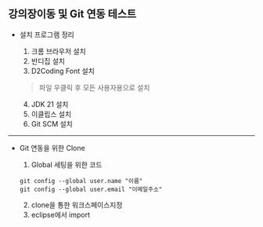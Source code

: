 ## 강의장이동 및 Git 연동 테스트
- 설치 프로그램 정리
    1. 크롬 브라우저 설치 
    2. 반디집 설치
    3. D2Coding Font 설치
    
    
    > 파일 우클릭 후 모든 사용자용으로 설치
    


    4. JDK 21 설치
    5. 이클립스 설치
    6. Git SCM 설치

---
- Git 연동을 위한 Clone
    <br>
    1. Global 세팅을 위한 코드

    ```
    git config --global user.name "이름"
    git config --global user.email "이메일주소"
    ```

    2. clone을 통한 워크스페이스지정
    3. eclipse에서 import